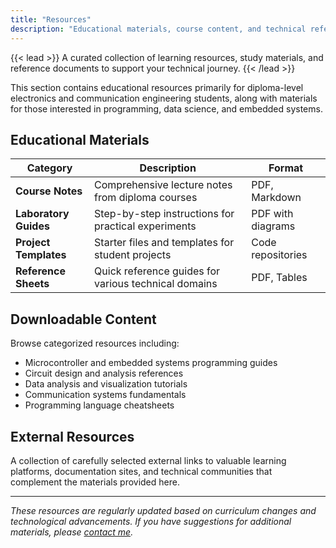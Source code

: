 ```yaml
---
title: "Resources"
description: "Educational materials, course content, and technical references"
---
```


{{< lead >}}
A curated collection of learning resources, study materials, and reference documents to support your technical journey.
{{< /lead >}}

This section contains educational resources primarily for diploma-level electronics and communication engineering students, along with materials for those interested in programming, data science, and embedded systems.

## Educational Materials

| Category | Description | Format |
|----------|-------------|--------|
| **Course Notes** | Comprehensive lecture notes from diploma courses | PDF, Markdown |
| **Laboratory Guides** | Step-by-step instructions for practical experiments | PDF with diagrams |
| **Project Templates** | Starter files and templates for student projects | Code repositories |
| **Reference Sheets** | Quick reference guides for various technical domains | PDF, Tables |

## Downloadable Content

Browse categorized resources including:

- Microcontroller and embedded systems programming guides
- Circuit design and analysis references
- Data analysis and visualization tutorials
- Communication systems fundamentals
- Programming language cheatsheets

## External Resources

A collection of carefully selected external links to valuable learning platforms, documentation sites, and technical communities that complement the materials provided here.

---

*These resources are regularly updated based on curriculum changes and technological advancements. If you have suggestions for additional materials, please [contact me](mailto:milav.dabgar@gmail.com).*
